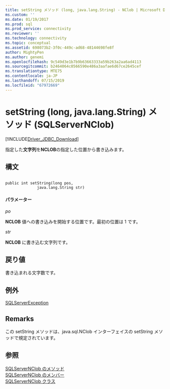 ```yaml
---
title: setString メソッド (long, java.lang.String) - NClob | Microsoft Docs
ms.custom: ''
ms.date: 01/19/2017
ms.prod: sql
ms.prod_service: connectivity
ms.reviewer: ''
ms.technology: connectivity
ms.topic: conceptual
ms.assetid: 698073b2-3f0c-449c-ad68-48144698fe8f
author: MightyPen
ms.author: genemi
ms.openlocfilehash: 9c549d3e1b7b9b63663333a59b263a2aa6ad4113
ms.sourcegitcommit: b2464064c0566590e486a3aafae6d67ce2645cef
ms.translationtype: MTE75
ms.contentlocale: ja-JP
ms.lasthandoff: 07/15/2019
ms.locfileid: "67972669"
---
```

# <a name="setstring-method-long-javalangstring-sqlservernclob"></a>setString (long, java.lang.String) メソッド (SQLServerNClob)
[!INCLUDE[Driver_JDBC_Download](../../../includes/driver_jdbc_download.md)]

  指定した**文字列**を**NCLOB**の指定した位置から書き込みます。  
  
## <a name="syntax"></a>構文  
  
```  
  
public int setString(long pos,  
              java.lang.String str)  
```  
  
#### <a name="parameters"></a>パラメーター  
 *po*  
  
 **NCLOB** 値への書き込みを開始する位置です。最初の位置は 1 です。  
  
 *str*  
  
 **NCLOB** に書き込む文字列です。  
  
## <a name="return-value"></a>戻り値  
 書き込まれる文字数です。  
  
## <a name="exceptions"></a>例外  
 [SQLServerException](../../../connect/jdbc/reference/sqlserverexception-class.md)  
  
## <a name="remarks"></a>Remarks  
 この setString メソッドは、java.sql.NClob インターフェイスの setString メソッドで規定されています。  
  
## <a name="see-also"></a>参照  
 [SQLServerNClob のメソッド](../../../connect/jdbc/reference/sqlservernclob-methods.md)   
 [SQLServerNClob のメンバー](../../../connect/jdbc/reference/sqlservernclob-members.md)   
 [SQLServerNClob クラス](../../../connect/jdbc/reference/sqlservernclob-class.md)  
  
  
